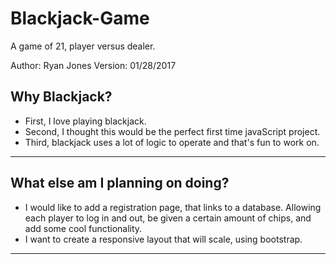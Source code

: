 # Blackjack-Game
A game of 21, player versus dealer.

Author: Ryan Jones
Version: 01/28/2017

## Why Blackjack?

* First, I love playing blackjack. 
* Second, I thought this would be the perfect first time javaScript project.
* Third, blackjack uses a lot of logic to operate and that's fun to work on.
-----
## What else am I planning on doing?

* I would like to add a registration page, that links to a database. Allowing each player to log in and out, be given a certain amount of chips, and add some cool functionality.
* I want to create a responsive layout that will scale, using bootstrap.
-----


